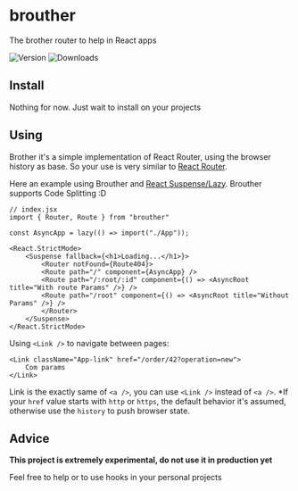 # brouther

The brother router to help in React apps

![Version](https://img.shields.io/npm/v/brouther?style=flat-square)
![Downloads](https://img.shields.io/npm/dm/brouther?style=flat-square)


## Install

Nothing for now. Just wait to install on your projects

## Using

Brother it's a simple implementation of React Router, using the browser history as base. So your use is very similar to [React Router](https://reactrouter.com/).


Here an example using Brouther and [React Suspense/Lazy](https://reactjs.org/docs/code-splitting.html). Brouther supports Code Splitting :D

```tsx
// index.jsx
import { Router, Route } from "brouther"

const AsyncApp = lazy(() => import("./App"));

<React.StrictMode>
    <Suspense fallback={<h1>Loading...</h1>}>
        <Router notFound={Route404}>
        <Route path="/" component={AsyncApp} />
        <Route path="/:root/:id" component={() => <AsyncRoot title="With route Params" />} />
        <Route path="/root" component={() => <AsyncRoot title="Without Params" />} />
        </Router>
    </Suspense>
</React.StrictMode>
```

Using `<Link />` to navigate between pages:

```tsx
<Link className="App-link" href="/order/42?operation=new">
    Com params
</Link>
```

Link is the exactly same of `<a />`, you can use `<Link />` instead of `<a />`. *If your `href` value starts with `http` or `https`, the default behavior it's assumed, otherwise use the `history` to push browser state.


## Advice

**This project is extremely experimental, do not use it in production yet**

Feel free to help or to use hooks in your personal projects